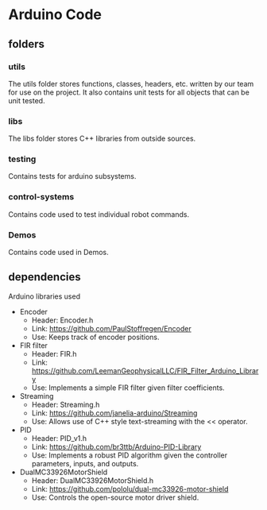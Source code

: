 # Arduino Code

## folders

### utils
The utils folder stores functions, classes, headers, etc. written by our team for use on the project. It also contains unit tests for all objects that can be unit tested.

### libs
The libs folder stores C++ libraries from outside sources.

### testing
Contains tests for arduino subsystems.

### control-systems
Contains code used to test individual robot commands.

### Demos
Contains code used in Demos.

## dependencies
Arduino libraries used

- Encoder
  - Header: Encoder.h
  - Link: https://github.com/PaulStoffregen/Encoder
  - Use: Keeps track of encoder positions.
- FIR filter
  - Header: FIR.h
  - Link: https://github.com/LeemanGeophysicalLLC/FIR_Filter_Arduino_Library
  - Use: Implements a simple FIR filter given filter coefficients.
- Streaming 
  - Header: Streaming.h
  - Link: https://github.com/janelia-arduino/Streaming
  - Use: Allows use of C++ style text-streaming with the << operator.
- PID
  - Header: PID_v1.h
  - Link: https://github.com/br3ttb/Arduino-PID-Library
  - Use: Implements a robust PID algorithm given the controller parameters, inputs, and outputs.
- DualMC33926MotorShield
  - Header: DualMC33926MotorShield.h
  - Link: https://github.com/pololu/dual-mc33926-motor-shield
  - Use: Controls the open-source motor driver shield.